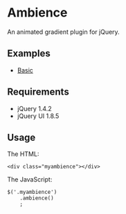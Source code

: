 Ambience
===========

An animated gradient plugin for jQuery.


Examples
--------------

- [Basic](http://christophercliff.github.com/ambience/ "Basic")


Requirements
-------------

- jQuery 1.4.2
- jQuery UI 1.8.5


Usage
----------------

The HTML:

    <div class="myambience"></div>

The JavaScript:

    $('.myambience')
        .ambience()
        ;